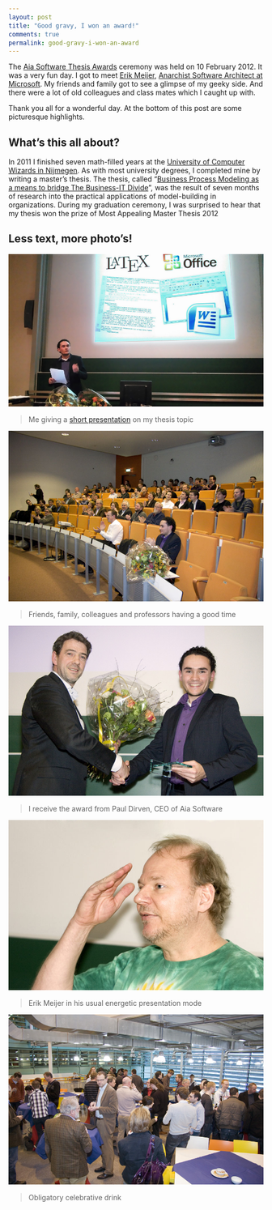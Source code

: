 ```yaml
---
layout: post
title: "Good gravy, I won an award!"
comments: true
permalink: good-gravy-i-won-an-award
---
```


The [Aia Software Thesis Awards](http://www.aiasoftware.com/index.php/en/news/aia-awards/) ceremony was held on 10 February 2012. It was a very fun day. I got to meet [Erik Meijer](http://en.wikipedia.org/wiki/Erik_Meijer_%28computer_scientist%29), [Anarchist Software Architect at Microsoft](http://www.microsoft.com/about/technicalrecognition/erik-meijer.aspx). My friends and family got to see a glimpse of my geeky side. And there were a lot of old colleagues and class mates which I caught up with. 

Thank you all for a wonderful day. At the bottom of this post are some picturesque highlights.

## What’s this all about?

In 2011 I finished seven math-filled years at the [University of Computer Wizards in Nijmegen](http://www.ru.nl/icis/). As with most university degrees, I completed mine by writing a master’s thesis. The thesis, called “[Business Process Modeling as a means to bridge The Business-IT Divide](http://master.devillers.nl)”, was the result of seven months of research into the practical applications of model-building in organizations. During my graduation ceremony, I was surprised to hear that my thesis won the prize of Most Appealing Master Thesis 2012

## Less text, more photo’s!

![Me giving a short presentation of my thesis topic](/assets/10-02-2012-awards1.jpg)
> Me giving a [short presentation](http://prezi.com/euncwu1sesv9/aia-software-thesis-awards-optimized/) on my thesis topic

![Friends, family, colleagues and professors having a good time](/assets/10-02-2012-awards2.jpg)
> Friends, family, colleagues and professors having a good time

![I receive the award from Paul Dirven, CEO of Aia Software](/assets/10-02-2012-awards3.jpg)
> I receive the award from Paul Dirven, CEO of Aia Software

![Erik Meijer in his usual energetic presentation mode](/assets/10-02-2012-awards4.jpg)
> Erik Meijer in his usual energetic presentation mode

![Obligatory celebrative drink](/assets/10-02-2012-awards5.jpg)
> Obligatory celebrative drink
